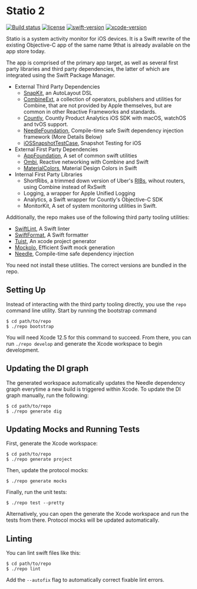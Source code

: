 # Statio 2
[![Build status](https://badge.buildkite.com/ccfb90471cd44a5cfcab3e2841fd6eceb47d2b315aee7c1d31.svg)](https://buildkite.com/varun-santhanam/statio-main-branch)
[![license](https://img.shields.io/github/license/vsanthanam/vsalert.svg)](https://en.wikipedia.org/wiki/MIT_License)
[![swift-version](https://img.shields.io/badge/Swift-5.5-orange)](https://www.swift.org)
[![xcode-version](https://img.shields.io/badge/Xcode-13.0-blue)](https://developer.apple.com)

Statio is a system activity monitor for iOS devices. It is a Swift rewrite of the existing Objective-C app of the same name 9that is already available on the app store today.

The app is comprised of the primary app target, as well as several first party libraries and third party dependencies, the latter of which are integrated using the Swift Package Manager.

- External Third Party Dependencies
    - [SnapKit](https://snapkit.io), an AutoLayout DSL
    - [CombineExt](https://github.com/CombineCommunity/CombineExt), a collection of operators, publishers and utilities for Combine, that are not provided by Apple themselves, but are common in other Reactive Frameworks and standards.
    - [Countly](https://github.com/Countly/countly-sdk-ios), Countly Product Analytics iOS SDK with macOS, watchOS and tvOS support.
    - [NeedleFoundation](https://github.com/uber/needle), Compile-time safe Swift dependency injection framework (More Details Below)
    - [iOSSnapshotTestCase](https://github.com/uber/ios-snapshot-test-case), Snapshot Testing for iOS
- External First Party Dependencies
    - [AppFoundation](https://github.com/vsanthanam/AppFoundation/), A set of common swift utilities
    - [Ombi](https://ombi.network), Reactive networking with Combine and Swift
    - [MaterialColors](https://swiftmaterialcolors.xyz), Material Design Colors in Swift
- Internal First Party Libraries
    - ShortRibs, a trimmed down version of Uber's [RIBs](https://github.com/uber/ribs), wihout routers, using Combine instead of RxSwift
    - Logging, a wrapper for Apple Unified Logging
    - Analytics, a Swift wrapper for Countly's Objective-C SDK
    - MonitorKit, A set of system monitoring utilities in Swift.

Additionally, the repo makes use of the following third party tooling utilities:
- [SwiftLint](https://realm.github.io/SwiftLint/), A Swift linter
- [SwiftFormat](https://github.com/nicklockwood/SwiftFormat), A Swift formatter
- [Tuist](https://tuist.io), An xcode project generator
- [Mockolo](https://github.com/uber/ribs), Efficient Swift mock generation
- [Needle](https://github.com/uber/needle), Compile-time safe dependency injection

You need not install these utilities. The correct versions are bundled in the repo.

## Setting Up

Instead of interacting with the third party tooling directly, you use the `repo` command line utility. Start by running the bootstrap command

```
$ cd path/to/repo
$ ./repo bootstrap
```

You will need Xcode 12.5 for this command to succeed. From there, you can run `./repo develop` and generate the Xcode workspace to begin development.

## Updating the DI graph

The generated workspace automatically updates the Needle dependency graph everytime a new build is triggered within Xcode. To update the DI graph manually, run the following:

```
$ cd path/to/repo
$ ./repo generate dig
```

## Updating Mocks and Running Tests

First, generate the Xcode workspace:

```
$ cd path/to/repo
$ ./repo generate project
```

Then, update the protocol mocks:

```
$ ./repo generate mocks
```

Finally, run the unit tests:

```
$ ./repo test --pretty
```

Alternatively, you can open the generate the Xcode workspace and run the tests from there. Protocol mocks will be updated automatically.

## Linting

You can lint swift files like this:

```
$ cd path/to/repo
$ ./repo lint
```

Add the `--autofix` flag to automatically correct fixable lint errors.

